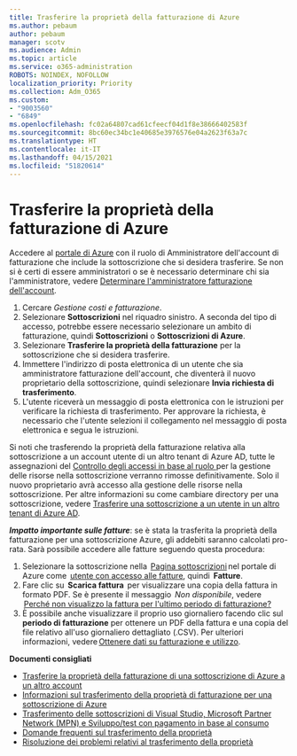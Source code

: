 ```yaml
---
title: Trasferire la proprietà della fatturazione di Azure
ms.author: pebaum
author: pebaum
manager: scotv
ms.audience: Admin
ms.topic: article
ms.service: o365-administration
ROBOTS: NOINDEX, NOFOLLOW
localization_priority: Priority
ms.collection: Adm_O365
ms.custom:
- "9003560"
- "6849"
ms.openlocfilehash: fc02a64807cad61cfeecf04d1f8e38666402583f
ms.sourcegitcommit: 8bc60ec34bc1e40685e3976576e04a2623f63a7c
ms.translationtype: HT
ms.contentlocale: it-IT
ms.lasthandoff: 04/15/2021
ms.locfileid: "51820614"
---
```

# <a name="transfer-azure-billing-ownership"></a>Trasferire la proprietà della fatturazione di Azure

Accedere al [portale di Azure](https://portal.azure.com/) con il ruolo di Amministratore dell'account di fatturazione che include la sottoscrizione che si desidera trasferire. Se non si è certi di essere amministratori o se è necessario determinare chi sia l'amministratore, vedere [Determinare l'amministratore fatturazione dell'account](https://docs.microsoft.com/azure/cost-management-billing/understand/subscription-transfer#whoisaa).

1. Cercare _Gestione costi e fatturazione_.
1. Selezionare **Sottoscrizioni** nel riquadro sinistro. A seconda del tipo di accesso, potrebbe essere necessario selezionare un ambito di fatturazione, quindi **Sottoscrizioni** o **Sottoscrizioni di Azure**.
1. Selezionare **Trasferire la proprietà della fatturazione** per la sottoscrizione che si desidera trasferire.
1. Immettere l'indirizzo di posta elettronica di un utente che sia amministratore fatturazione dell'account, che diventerà il nuovo proprietario della sottoscrizione, quindi selezionare **Invia richiesta di trasferimento**.
1. L'utente riceverà un messaggio di posta elettronica con le istruzioni per verificare la richiesta di trasferimento. Per approvare la richiesta, è necessario che l'utente selezioni il collegamento nel messaggio di posta elettronica e segua le istruzioni.

Si noti che trasferendo la proprietà della fatturazione relativa alla sottoscrizione a un account utente di un altro tenant di Azure AD, tutte le assegnazioni del [Controllo degli accessi in base al ruolo ](https://docs.microsoft.com/azure/role-based-access-control/overview?WT.mc_id=Portal-Microsoft_Azure_Support) per la gestione delle risorse nella sottoscrizione verranno rimosse definitivamente. Solo il nuovo proprietario avrà accesso alla gestione delle risorse nella sottoscrizione. Per altre informazioni su come cambiare directory per una sottoscrizione, vedere [Trasferire una sottoscrizione a un utente in un altro tenant di Azure AD](https://docs.microsoft.com/azure/active-directory/managed-identities-azure-resources/known-issues?WT.mc_id=Portal-Microsoft_Azure_Support).

_**Impatto importante sulle fatture**_: se è stata la trasferita la proprietà della fatturazione per una sottoscrizione Azure, gli addebiti saranno calcolati pro-rata. Sarà possibile accedere alle fatture seguendo questa procedura:  

1. Selezionare la sottoscrizione nella  [Pagina sottoscrizioni](https://portal.azure.com/#blade/Microsoft_Azure_Billing/SubscriptionsBlade) nel portale di Azure come  [utente con accesso alle fatture](https://docs.microsoft.com/azure/cost-management-billing/manage/manage-billing-access?WT.mc_id=Portal-Microsoft_Azure_Support), quindi  **Fatture**.
1. Fare clic su  **Scarica fattura**  per visualizzare una copia della fattura in formato PDF. Se è presente il messaggio  _Non disponibile_, vedere  [Perché non visualizzo la fattura per l'ultimo periodo di fatturazione?](https://docs.microsoft.com/azure/cost-management-billing/manage/download-azure-invoice-daily-usage-date?WT.mc_id=Portal-Microsoft_Azure_Support#noinvoice)
1. È possibile anche visualizzare il proprio uso giornaliero facendo clic sul **periodo di fatturazione** per ottenere un PDF della fattura e una copia del file relativo all'uso giornaliero dettagliato (.CSV). Per ulteriori informazioni, vedere [Ottenere dati su fatturazione e utilizzo](https://docs.microsoft.com/azure/cost-management-billing/manage/download-azure-invoice-daily-usage-date?WT.mc_id=Portal-Microsoft_Azure_Support).

**Documenti consigliati**

- [Trasferire la proprietà della fatturazione di una sottoscrizione di Azure a un altro account](https://docs.microsoft.com/azure/cost-management-billing/manage/billing-subscription-transfer)
- [Informazioni sul trasferimento della proprietà di fatturazione per una sottoscrizione di Azure](https://docs.microsoft.com//azure/cost-management-billing/understand/subscription-transfer)
- [Trasferimento delle sottoscrizioni di Visual Studio, Microsoft Partner Network (MPN) e Sviluppo/test con pagamento in base al consumo](https://docs.microsoft.com/azure/billing/billing-subscription-transfer?WT.mc_id=Portal-Microsoft_Azure_Support#transferring-visual-studio-microsoft-partner-network-mpn-and-pay-as-you-go-devtest-subscriptions)
- [Domande frequenti sul trasferimento della proprietà](https://docs.microsoft.com/azure/billing/billing-subscription-transfer?WT.mc_id=Portal-Microsoft_Azure_Support#frequently-asked-questions-faq-for-senders)
- [Risoluzione dei problemi relativi al trasferimento della proprietà](https://docs.microsoft.com/azure/billing/billing-subscription-transfer?WT.mc_id=Portal-Microsoft_Azure_Support#troubleshooting)
